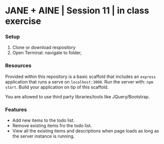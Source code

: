 # JANE + AINE | Session 11 | in class exercise

### Setup

1) Clone or download respository
2) Open Terminal: navigate to folder, 

### Resources

Provided within this repository is a basic scaffold that includes an `express` application that runs a serve on `localhost:3000`. Run the server with: `npm start`. Build your application on tip of this scaffold.

You are allowed to use third party libraries/tools like JQuery/Bootstrap.

### Features

- Add new items to the todo list.
- Remove existing items fro the todo list.
- View all the existing items and descriptions when page loads as long as the server instance is running.




